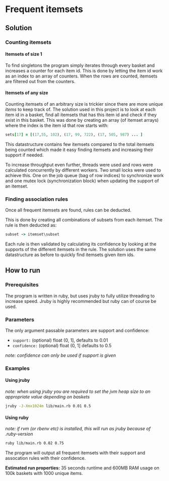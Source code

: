 # Frequent itemsets

## Solution

### Counting itemsets

#### Itemsets of size 1
To find singletons the program simply iterates through every basket and increases a counter for each item id.
This is done by letting the item id work as an index to an array of counters.
When the rows are counted, itemsets are filtered out from the counters.

#### Itemsets of any size
Counting itemsets of an arbitrary size is trickier since there are more unique *items* to keep track of.
The solution used in this project is to look at each item id in a basket, find all itemsets that has this item id and check if they exist in this basket.
This was done by creating an array (of itemset arrays) where the index is the item id that row starts with:

```ruby
sets[17] = [(17,55, 102), (17, 99, 722), (17, 505, 987) ... ]
```

This datastructure contains few itemsets compared to the total itemsets being counted which made it easy finding itemsets and increasing their support if needed.

To increase throughput even further, threads were used and rows were calculated concurrently by different workers.
Two small locks were used to achieve this. One on the job queue (bag of row indices) to synchronize work and one mutex lock (synchronization block) when updating the support of an itemset.

### Finding association rules
Once all frequent itemsets are found, rules can be deducted.

This is done by creating all combinations of subsets from each itemset. The rule is then deducted as:
```ruby
subset -> itemset\subset
```

Each rule is then validated by calculating its confidence by looking at the supports of the different itemsets in the rule.
The solution uses the same datastructure as before to quickly find itemsets given item ids.

## How to run

### Prerequisites
The program is written in ruby, but uses jruby to fully utilize threading to increase speed.
Jruby is highly recommended but ruby can of course be used.

### Parameters
The only argument passable parameters are support and confidence:

 - `support:` (optional) float (0, 1], defaults to 0.01
 - `confidence:` (optional) float (0, 1] defaults to 0.5
 
*note: confidence can only be used if support is given*
 
### Examples

#### Using jruby
*note: when using jruby you are required to set the jvm heap size to an appropriate value depending on baskets*

```bash
jruby -J-Xmx1024m lib/main.rb 0.01 0.5
```

#### Using ruby
*note: if rvm (or rbenv etc) is installed, this will run as jruby because of .ruby-version*
```bash
ruby lib/main.rb 0.02 0.75
```

The program will output all frequent itemsets with their support and assocation rules with their confidence.

**Estimated run properties:** 35 seconds runtime and 600MB RAM usage on 100k baskets with 1000 unique items.
